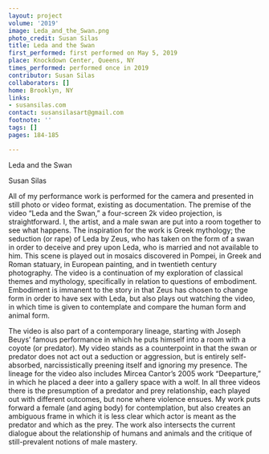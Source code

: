 ```yaml
---
layout: project
volume: '2019'
image: Leda_and_the_Swan.png
photo_credit: Susan Silas
title: Leda and the Swan
first_performed: first performed on May 5, 2019
place: Knockdown Center, Queens, NY
times_performed: performed once in 2019
contributor: Susan Silas
collaborators: []
home: Brooklyn, NY
links:
- susansilas.com
contact: susansilasart@gmail.com
footnote: ''
tags: []
pages: 184-185

---
```


Leda and the Swan

Susan Silas

All of my performance work is performed for the camera and presented in still photo or video format, existing as documentation. The premise of the video “Leda and the Swan,” a four-screen 2k video projection, is straightforward. I, the artist, and a male swan are put into a room together to see what happens. The inspiration for the work is Greek mythology; the seduction (or rape) of Leda by Zeus, who has taken on the form of a swan in order to deceive and prey upon Leda, who is married and not available to him. This scene is played out in mosaics discovered in Pompei, in Greek and Roman statuary, in European painting, and in twentieth century photography. The video is a continuation of my exploration of classical themes and mythology, specifically in relation to questions of embodiment. Embodiment is immanent to the story in that Zeus has chosen to change form in order to have sex with Leda, but also plays out watching the video, in which time is given to contemplate and compare the human form and animal form.

The video is also part of a contemporary lineage, starting with Joseph Beuys’ famous performance in which he puts himself into a room with a coyote (or predator). My video stands as a counterpoint in that the swan or predator does not act out a seduction or aggression, but is entirely self-absorbed, narcissistically preening itself and ignoring my presence. The lineage for the video also includes Mircea Cantor’s 2005 work “Deeparture,” in which he placed a deer into a gallery space with a wolf. In all three videos there is the presumption of a predator and prey relationship, each played out with different outcomes, but none where violence ensues. My work puts forward a female (and aging body) for contemplation, but also creates an ambiguous frame in which it is less clear which actor is meant as the predator and which as the prey. The work also intersects the current dialogue about the relationship of humans and animals and the critique of still-prevalent notions of male mastery.
